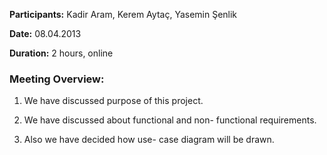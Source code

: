 **Participants:** Kadir Aram, Kerem Aytaç, Yasemin Şenlik

**Date:** 08.04.2013

**Duration:** 2 hours, online

### Meeting Overview: ###


1. We have discussed purpose of this project.

2. We have discussed about functional and non- functional requirements.

3. Also we have decided how use- case diagram will be drawn.